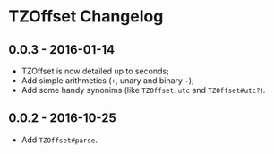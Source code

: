 TZOffset Changelog
==================

0.0.3 - 2016-01-14
------------------

* TZOffset is now detailed up to seconds;
* Add simple arithmetics (`+`, unary and binary `-`);
* Add some handy synonims (like `TZOffset.utc` and `TZOffset#utc?`).

0.0.2 - 2016-10-25
------------------

* Add `TZOffset#parse`.
